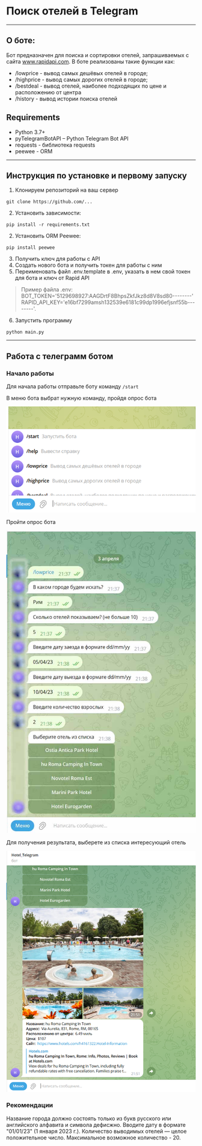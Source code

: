 # Поиск отелей в Telegram
___
## О боте:
Бот предназначен для поиска и сортировки отелей, запрашиваемых с сайта www.rapidapi.com. В боте реализованы такие функции как:
+ /lowprice - вывод самых дешёвых отелей в городе;
+ /highprice - вывод самых дорогих отелей в городе;
+ /bestdeal - вывод отелей, наиболее подходящих по цене и расположению от центра
+ /history - вывод истории поиска отелей
## Requirements
+ Python 3.7+
+ pyTelegramBotAPI – Python Telegram Bot API
+ requests - библиотека requests
+ peewee - ORM
---
## Инструкция по установке и первому запуску
1. Клонируем репозиторий на ваш сервер
 ```
git clone https://github.com/...
``` 
2. Установить зависимости:
````
pip install -r requirements.txt
````
2. Установить ORM Peewee:
````
pip install peewee
````
3. Получить ключ для работы с API
4. Создать нового бота и получить токен для работы с ним
5. Переименовать файл .env.template в .env, указать в нем свой токен для бота и ключ от Rapid API
>Пример файла .env:<br>
BOT_TOKEN='5129698927:AAGDrtF8BhpsZkfJkz8d8V8sd80--------'<br>
RAPID_API_KEY='e16bf7299amsh132539e6181c99dp1996efjsnf55b--------'.
6. Запустить программу
```
python main.py
```
___
## Работа с телеграмм ботом
### Начало работы
Для начала работы отправьте боту команду ``/start``

В меню бота выбрат нужную команду, пройдя опрос бота 

![img.png](img/img.png)

Пройти опрос бота 

![img2.jpg](img%2Fimg2.jpg)

Для получения результата, выберете из списка интересующий отель

![img.png](img/img3.png)

### Рекомендации
Название города должно состоять только из букв русского или английского алфавита и символа 
дефисжно. Вводите дату в формате "01/01/23" (1 января 2023 г.).  Количество выводимых отелей — целое положительное число. Максимальное возможное количество - 20.
